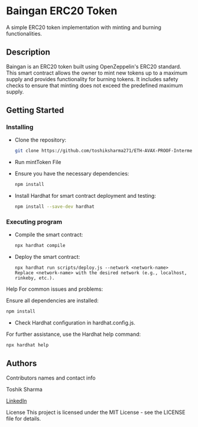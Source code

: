 # Baingan ERC20 Token

A simple ERC20 token implementation with minting and burning functionalities.

## Description

Baingan is an ERC20 token built using OpenZeppelin's ERC20 standard. This smart contract allows the owner to mint new tokens up to a maximum supply and provides functionality for burning tokens. It includes safety checks to ensure that minting does not exceed the predefined maximum supply.

## Getting Started

  
### Installing

* Clone the repository:
  ```sh
  git clone https://github.com/toshiksharma271/ETH-AVAX-PROOF-Intermediate-Module-3.git
  ```

* Run
  mintToken File
  
* Ensure you have the necessary dependencies:

  ```sh
  npm install
  ```
* Install Hardhat for smart contract deployment and testing:
  

  ```sh
  npm install --save-dev hardhat
  ```
### Executing program

* Compile the smart contract:


  ```sh
  npx hardhat compile
  ```
* Deploy the smart contract:
  

  ```solidoty
  npx hardhat run scripts/deploy.js --network <network-name>
  Replace <network-name> with the desired network (e.g., localhost, rinkeby, etc.).
  ```

Help
For common issues and problems:

Ensure all dependencies are installed:

  ```sh
  npm install
  ```
* Check Hardhat configuration in hardhat.config.js.

For further assistance, use the Hardhat help command:

```sh
npx hardhat help
```

## Authors
Contributors names and contact info

Toshik Sharma

[LinkedIn](https://www.linkedin.com/in/toshik-sharma-855070250/)

License
This project is licensed under the MIT License - see the LICENSE file for details.



